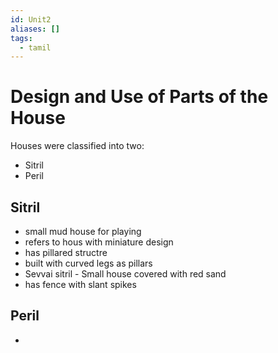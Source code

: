 ```yaml
---
id: Unit2
aliases: []
tags:
  - tamil
---
```

# Design and Use of Parts of the House

Houses were classified into two:

- Sitril
- Peril

## Sitril
- small mud house for playing
- refers to hous with miniature design
- has pillared structre
- built with curved legs as pillars
- Sevvai sitril - Small house covered with red sand
- has fence with slant spikes

## Peril
-

